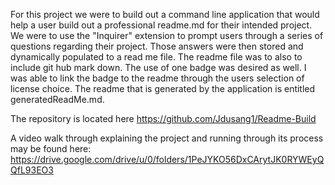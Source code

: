 For this project we were to build out a command line application that would help a user build out a professional readme.md for their intended project. We were to use the "Inquirer" extension to prompt users through a series of questions regarding their project. Those answers were then stored and dynamically populated to a read me file. The readme file was to also to include git hub mark down. The use of one badge was desired as well. I was able to link the badge to the readme through the users selection of license choice. The readme that is generated by the application is entitled generatedReadMe.md.

The repository is located here https://github.com/Jdusang1/Readme-Build

A video walk through explaining the project and running through its process may be found here: https://drive.google.com/drive/u/0/folders/1PeJYKO56DxCArytJK0RYWEyQQfL93EO3




